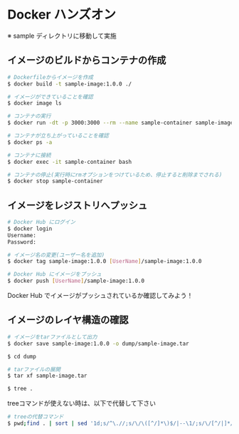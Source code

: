 # Docker ハンズオン

※ sample ディレクトリに移動して実施

## イメージのビルドからコンテナの作成

```sh
# Dockerfileからイメージを作成
$ docker build -t sample-image:1.0.0 ./

# イメージができていることを確認
$ docker image ls

# コンテナの実行
$ docker run -dt -p 3000:3000 --rm --name sample-container sample-image:1.0.0

# コンテナが立ち上がっていることを確認
$ docker ps -a

# コンテナに接続
$ docker exec -it sample-container bash

# コンテナの停止(実行時にrmオプションをつけているため、停止すると削除までされる)
$ docker stop sample-container
```
## イメージをレジストリへプッシュ

```sh
# Docker Hub にログイン
$ docker login
Username:
Password:

# イメージ名の変更(ユーザー名を追加)
$ docker tag sample-image:1.0.0 [UserName]/sample-image:1.0.0

# Docker Hub にイメージをプッシュ
$ docker push [UserName]/sample-image:1.0.0
```

Docker Hub でイメージがプッシュされているか確認してみよう！

## イメージのレイヤ構造の確認

```sh
# イメージをtarファイルとして出力
$ docker save sample-image:1.0.0 -o dump/sample-image.tar

$ cd dump

# tarファイルの展開
$ tar xf sample-image.tar

$ tree .
```

treeコマンドが使えない時は、以下で代替して下さい
```sh
# treeの代替コマンド
$ pwd;find . | sort | sed '1d;s/^\.//;s/\/\([^/]*\)$/|--\1/;s/\/[^/|]*/|  /g'
```
